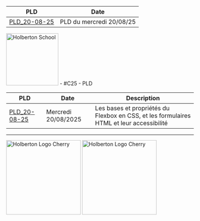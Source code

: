 | PLD | Date |
|---------|------|
| [PLD_20-08-25](https://github.com/vlldnt/PLD-C25/blob/main/PLD_20-08-25.md) | PLD du mercredi 20/08/25 |
<img src="https://cdn.prod.website-files.com/6105315644a26f77912a1ada/63eea844ae4e3022154e2878_Holberton-p-500.png" width="140px" alt="Holberton School"> - #C25 - PLD

| PLD | Date | Description |
|------|------|-------|
| [PLD_20-08-25](PLD_20-08-25.md) | Mercredi 20/08/2025 | Les bases et propriétés du Flexbox en CSS, et les formulaires HTML et leur accessibilité |

---

<img src="https://cdn.prod.website-files.com/64107f65f30b69371e3d6bfa/65c6179aa44b63fa4f31e7ad_Holberton-Logo-Cherry.svg" width="200px" alt="Holberton Logo Cherry">
<img src="https://cdn.prod.website-files.com/64107f65f30b69371e3d6bfa/65c6179aa44b63fa4f31e7ad_Holberton-Logo-Cherry.svg" width="200px" alt="Holberton Logo Cherry">